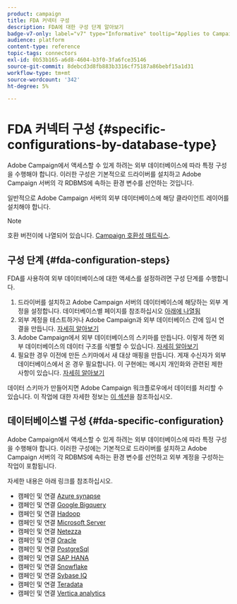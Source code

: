 ```yaml
---
product: campaign
title: FDA 커넥터 구성
description: FDA에 대한 구성 단계 알아보기
badge-v7-only: label="v7" type="Informative" tooltip="Applies to Campaign Classic v7 only"
audience: platform
content-type: reference
topic-tags: connectors
exl-id: 0b53b165-a6d8-4604-b3f0-3fa6fce35146
source-git-commit: 8debcd3d8fb883b3316cf75187a86bebf15a1d31
workflow-type: tm+mt
source-wordcount: '342'
ht-degree: 5%

---
```


# FDA 커넥터 구성 {#specific-configurations-by-database-type}



Adobe Campaign에서 액세스할 수 있게 하려는 외부 데이터베이스에 따라 특정 구성을 수행해야 합니다. 이러한 구성은 기본적으로 드라이버를 설치하고 Adobe Campaign 서버의 각 RDBMS에 속하는 환경 변수를 선언하는 것입니다.

일반적으로 Adobe Campaign 서버의 외부 데이터베이스에 해당 클라이언트 레이어를 설치해야 합니다.

>[!NOTE]
>
>호환 버전이에 나열되어 있습니다. [Campaign 호환성 매트릭스](../../rn/using/compatibility-matrix.md#FederatedDataAccessFDA).

## 구성 단계 {#fda-configuration-steps}

FDA를 사용하여 외부 데이터베이스에 대한 액세스를 설정하려면 구성 단계를 수행합니다.

1. 드라이버를 설치하고 Adobe Campaign 서버의 데이터베이스에 해당하는 외부 계정을 설정합니다. 데이터베이스별 페이지를 참조하십시오 [아래에 나열됨](#fda-specific-configuration)
1. 외부 계정을 테스트하거나 Adobe Campaign과 외부 데이터베이스 간에 임시 연결을 만듭니다. [자세히 알아보기](../../installation/using/connecting-to-database.md)
1. Adobe Campaign에서 외부 데이터베이스의 스키마를 만듭니다. 이렇게 하면 외부 데이터베이스의 데이터 구조를 식별할 수 있습니다. [자세히 알아보기](../../installation/using/creating-data-schema.md)
1. 필요한 경우 이전에 만든 스키마에서 새 대상 매핑을 만듭니다. 게재 수신자가 외부 데이터베이스에서 온 경우 필요합니다. 이 구현에는 메시지 개인화와 관련된 제한 사항이 있습니다. [자세히 알아보기](../../installation/using/defining-data-mapping.md)

데이터 스키마가 만들어지면 Adobe Campaign 워크플로우에서 데이터를 처리할 수 있습니다. 이 작업에 대한 자세한 정보는 [이 섹션](../../workflow/using/accessing-an-external-database--fda-.md)을 참조하십시오.

## 데이터베이스별 구성 {#fda-specific-configuration}

Adobe Campaign에서 액세스할 수 있게 하려는 외부 데이터베이스에 따라 특정 구성을 수행해야 합니다. 이러한 구성에는 기본적으로 드라이버를 설치하고 Adobe Campaign 서버의 각 RDBMS에 속하는 환경 변수를 선언하고 외부 계정을 구성하는 작업이 포함됩니다.

자세한 내용은 아래 링크를 참조하십시오.

* 캠페인 및 연결 [Azure synapse](../../installation/using/configure-fda-synapse.md)
* 캠페인 및 연결 [Google Bigquery](../../installation/using/configure-fda-google-big-query.md)
* 캠페인 및 연결 [Hadoop](../../installation/using/configure-fda-hadoop.md)
* 캠페인 및 연결 [Microsoft Server](../../installation/using/configure-fda-sql.md)
* 캠페인 및 연결 [Netezza](../../installation/using/configure-fda-netezza.md)
* 캠페인 및 연결 [Oracle](../../installation/using/configure-fda-oracle.md)
* 캠페인 및 연결 [PostgreSql](../../installation/using/configure-fda-postgresql.md)
* 캠페인 및 연결 [SAP HANA](../../installation/using/configure-fda-sap-hana.md)
* 캠페인 및 연결 [Snowflake](../../installation/using/configure-fda-snowflake.md)
* 캠페인 및 연결 [Sybase IQ](../../installation/using/configure-fda-sybase.md)
* 캠페인 및 연결 [Teradata](../../installation/using/configure-fda-teradata.md)
* 캠페인 및 연결 [Vertica analytics](../../installation/using/configure-fda-vertica.md)
